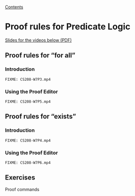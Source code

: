 [Contents](contents.html)

# Proof rules for Predicate Logic

[Slides for the videos below (PDF)](week07-slides.pdf)

## Proof rules for “for all”

### Introduction

```
FIXME: CS208-W7P3.mp4
```

### Using the Proof Editor

```
FIXME: CS208-W7P5.mp4
```

## Proof rules for “exists”

### Introduction

```
FIXME: CS208-W7P4.mp4
```

### Using the Proof Editor

```
FIXME: CS208-W7P6.mp4
```

## Exercises

Proof commands
